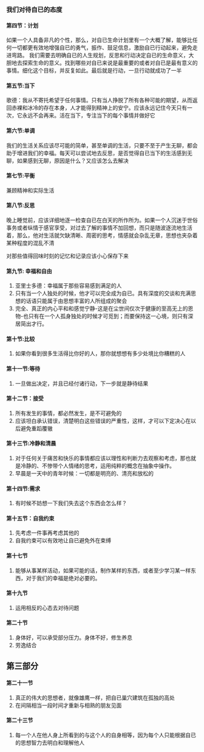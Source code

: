 ### 我们对待自已的态度
#### 第四节：计划
如果一个人具备非凡的个性，那么，对自已生命计划里有一个大概了解，能够比任何一切都更有效地增强自已的勇气，振作、鼓足信息，激励自已行动起来，避免走进弯路。
我们需要去明确自已的人生规划，反思和行动决定自已的生命意义，大胆地去探索生命的意义。找到哪些对自已来说是最重要的或者对自已是最有意义的事情。细化这个目标，并反复如此。最后就是行动，一旦行动就成功了一半
#### 第五节:当下
歌德：我从不寄托希望于任何事情。只有当人挣脱了所有各种可能的期望，从而返回赤裸和冰冷的存在本身，人才能得到精神上的安宁。应该永远记住今天只有一次，它永远不会再来。活在当下，专注当下的每个事情并做好它
#### 第六节:单调
我们的生活关系应该尽可能的简单，甚至单调的生活，只要不至于产生无聊，都会助于增进我们的幸福。每天可以尝试地去反思，是否觉得自已当下的生活感到无聊，如果感到无聊，原因是什么？又应该怎么去解决
#### 第七节:平衡
兼顾精神和实际生活
#### 第八节:反思
晚上睡觉前，应该详细地逐一检查自已在白天的所作所为。如果一个人沉迷于世俗事务或者纵情于感官享受，对过去了解的事情不加回想，而只是随波逐流地生活着，那么，他对生活就欠缺清晰、周密的思考，情感就会杂乱无章，思想也夹杂着某种程度的混乱不清

对那些值得回味时刻的记忆和记录应该小心保存下来
#### 第九节: 幸福和自由
1. 亚里士多德：幸福属于那些容易感到满足的人
2. 只有当一个人独处的时候，他才可以完全成为自已。具有深度的交谈和充满思想的话语只能属于由思想丰富的人所组成的聚会
3. 完全、真正的内心平和和感觉宁静-这是在尘世间仅次于健康的至高无上的恩物-也只有在一个人孤身独处的时候才可觅到；而要保持这一心境，则只有深居简出才行。
#### 第十节:比较
1. 如果你看到很多生活得比你好的人，那你就想想有多少处境比你糟糕的人
#### 第十一节:等待
1. 一旦做出决定，并且已经付诸行动，下一步就是静待结果
#### 第十二节：接受
1. 所有发生的事情，都必然发生，是不可避免的
2. 应该坦白承认错误，清楚明白这些错误的严重性，这样，才可以下定决心在以后避免重蹈覆辙
#### 第十三节:冷静和清晨
1. 对于任何关于痛苦和快乐的事情都应该以理性和判断力去观察和考虑，那也就是冷静的、不惨带个人情绪的思考，运用纯粹的概念在抽象中操作。
2. 早晨是一天中的青年时候：一切都是明亮的、清亮和放松的
#### 第十四节:需求
1. 有时候不妨想一下我们失去这个东西会怎么样？
#### 第十五节：自我约束
1. 先考虑一件事再考虑其他的
2. 自我约束可以有效地让自已避免外在束缚
#### 第十七节
1. 能够从事某样活动，如果可能的话，制作某样的东西，或者至少学习某一样东西，对于我们的幸福是绝对必要的。
#### 第十九节
1. 运用相反的心态去对待问题
#### 第二十节
1. 身体好，可以承受部分压力。身体不好，修生养息
2. 劳逸结合
## 第三部分
#### 第二十一节
1. 真正的伟大的思想者，就像雄鹰一样，把自已巢穴建筑在孤独的高处
2. 在间隔相当一段时间才重新与相熟的朋友见面
#### 第二十三节
1. 每一个人在他人身上所看到的与这个人的自身相等，因为每个人只能根据自已的思想智力去明白和理解他人